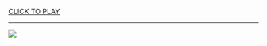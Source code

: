 
<a href="https://premium76.site?title=unblocked_games_1024.gitlab&ref=13M">CLICK TO PLAY</a></h3>
<hr>

<a href="https://premium76.site?title=unblocked_games_1024.gitlab&ref=13M"><img src="https://clearcache.store/games.png"></a>


